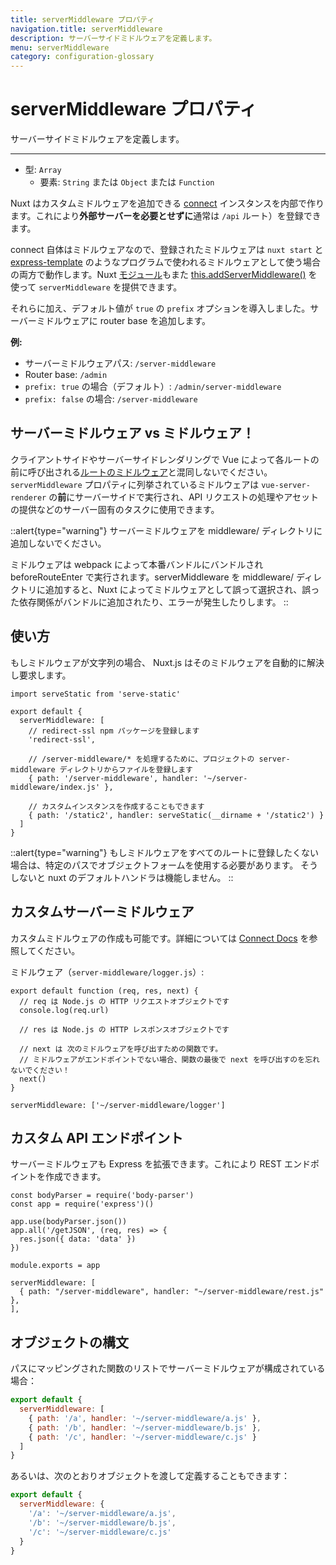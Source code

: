 ```yaml
---
title: serverMiddleware プロパティ
navigation.title: serverMiddleware
description: サーバーサイドミドルウェアを定義します。
menu: serverMiddleware
category: configuration-glossary
---
```

# serverMiddleware プロパティ

サーバーサイドミドルウェアを定義します。

---

- 型: `Array`
  - 要素: `String` または `Object` または `Function`

Nuxt はカスタムミドルウェアを追加できる [connect](https://github.com/senchalabs/connect) インスタンスを内部で作ります。これにより**外部サーバーを必要とせずに**通常は `/api` ルート）を登録できます。

connect 自体はミドルウェアなので、登録されたミドルウェアは `nuxt start` と [express-template](https://github.com/nuxt-community/express-template) のようなプログラムで使われるミドルウェアとして使う場合の両方で動作します。Nuxt [モジュール](/docs/directory-structure/modules)もまた [this.addServerMiddleware()](/docs/internals-glossary/internals-module-container#addservermiddleware-middleware) を使って `serverMiddleware` を提供できます。

それらに加え、デフォルト値が `true` の `prefix` オプションを導入しました。サーバーミドルウェアに router base を追加します。

**例:**

- サーバーミドルウェアパス: `/server-middleware`
- Router base: `/admin`
- `prefix: true` の場合（デフォルト）: `/admin/server-middleware`
- `prefix: false` の場合: `/server-middleware`

## サーバーミドルウェア vs ミドルウェア！

クライアントサイドやサーバーサイドレンダリングで Vue によって各ルートの前に呼び出される[ルートのミドルウェア](/docs/directory-structure/middleware)と混同しないでください。 `serverMiddleware` プロパティに列挙されているミドルウェアは `vue-server-renderer` の**前**にサーバーサイドで実行され、API リクエストの処理やアセットの提供などのサーバー固有のタスクに使用できます。

::alert{type="warning"}
サーバーミドルウェアを middleware/ ディレクトリに追加しないでください。

ミドルウェアは webpack によって本番バンドルにバンドルされ beforeRouteEnter で実行されます。serverMiddleware を middleware/ ディレクトリに追加すると、Nuxt によってミドルウェアとして誤って選択され、誤った依存関係がバンドルに追加されたり、エラーが発生したりします。
::

## 使い方

もしミドルウェアが文字列の場合、 Nuxt.js はそのミドルウェアを自動的に解決し要求します。

```js{}[nuxt.config.js]
import serveStatic from 'serve-static'

export default {
  serverMiddleware: [
    // redirect-ssl npm パッケージを登録します
    'redirect-ssl',

    // /server-middleware/* を処理するために、プロジェクトの server-middleware ディレクトリからファイルを登録します
    { path: '/server-middleware', handler: '~/server-middleware/index.js' },

    // カスタムインスタンスを作成することもできます
    { path: '/static2', handler: serveStatic(__dirname + '/static2') }
  ]
}
```

::alert{type="warning"}
もしミドルウェアをすべてのルートに登録したくない場合は、特定のパスでオブジェクトフォームを使用する必要があります。 そうしないと nuxt のデフォルトハンドラは機能しません。
::

## カスタムサーバーミドルウェア

カスタムミドルウェアの作成も可能です。詳細については [Connect Docs](https://github.com/senchalabs/connect#appusefn) を参照してください。

ミドルウェア（`server-middleware/logger.js`）:

```js{}[server-middleware/logger.js]
export default function (req, res, next) {
  // req は Node.js の HTTP リクエストオブジェクトです
  console.log(req.url)

  // res は Node.js の HTTP レスポンスオブジェクトです

  // next は 次のミドルウェアを呼び出すための関数です。
  // ミドルウェアがエンドポイントでない場合、関数の最後で next を呼び出すのを忘れないでください！
  next()
}
```

```js{}[nuxt.config.js]
serverMiddleware: ['~/server-middleware/logger']
```

## カスタム API エンドポイント

サーバーミドルウェアも Express を拡張できます。これにより REST エンドポイントを作成できます。

```js{}[server-middleware/rest.js]
const bodyParser = require('body-parser')
const app = require('express')()

app.use(bodyParser.json())
app.all('/getJSON', (req, res) => {
  res.json({ data: 'data' })
})

module.exports = app
```

```js{}[nuxt.config.js]
serverMiddleware: [
  { path: "/server-middleware", handler: "~/server-middleware/rest.js" },
],
```

## オブジェクトの構文

パスにマッピングされた関数のリストでサーバーミドルウェアが構成されている場合：

```js
export default {
  serverMiddleware: [
    { path: '/a', handler: '~/server-middleware/a.js' },
    { path: '/b', handler: '~/server-middleware/b.js' },
    { path: '/c', handler: '~/server-middleware/c.js' }
  ]
}
```

あるいは、次のとおりオブジェクトを渡して定義することもできます：

```js
export default {
  serverMiddleware: {
    '/a': '~/server-middleware/a.js',
    '/b': '~/server-middleware/b.js',
    '/c': '~/server-middleware/c.js'
  }
}
```
